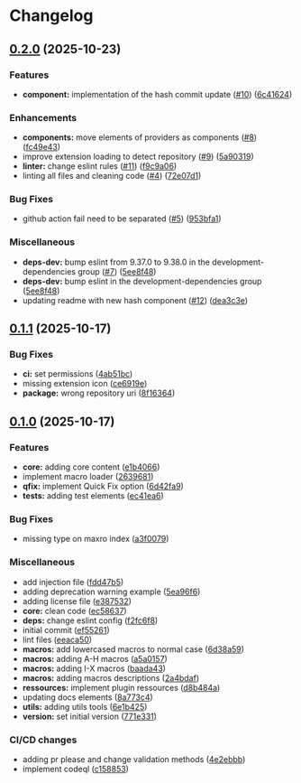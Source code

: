 # Changelog

## [0.2.0](https://github.com/tristantheb-Production/mdn-macros-syntax/compare/v0.1.1...v0.2.0) (2025-10-23)


### Features

* **component:** implementation of the hash commit update ([#10](https://github.com/tristantheb-Production/mdn-macros-syntax/issues/10)) ([6c41624](https://github.com/tristantheb-Production/mdn-macros-syntax/commit/6c416248fbdec46b46525cd1c8c0d2bc8dbb3218))


### Enhancements

* **components:** move elements of providers as components ([#8](https://github.com/tristantheb-Production/mdn-macros-syntax/issues/8)) ([fc49e43](https://github.com/tristantheb-Production/mdn-macros-syntax/commit/fc49e43ffd5353af7c4a4ad280cdaa2caa96b846))
* improve extension loading to detect repository ([#9](https://github.com/tristantheb-Production/mdn-macros-syntax/issues/9)) ([5a90319](https://github.com/tristantheb-Production/mdn-macros-syntax/commit/5a90319187272c3a4e57a4ba7ef5a509241dae71))
* **linter:** change eslint rules ([#11](https://github.com/tristantheb-Production/mdn-macros-syntax/issues/11)) ([f9c9a06](https://github.com/tristantheb-Production/mdn-macros-syntax/commit/f9c9a06f1f1f73900bcd9bccdff7c8f38713a249))
* linting all files and cleaning code ([#4](https://github.com/tristantheb-Production/mdn-macros-syntax/issues/4)) ([72e07d1](https://github.com/tristantheb-Production/mdn-macros-syntax/commit/72e07d1cdced7394c8971b7b8c890e4f5b8e70b8))


### Bug Fixes

* github action fail need to be separated ([#5](https://github.com/tristantheb-Production/mdn-macros-syntax/issues/5)) ([953bfa1](https://github.com/tristantheb-Production/mdn-macros-syntax/commit/953bfa1040f90819999ab8f63fcfc7665b1bc13a))


### Miscellaneous

* **deps-dev:** bump eslint from 9.37.0 to 9.38.0 in the development-dependencies group ([#7](https://github.com/tristantheb-Production/mdn-macros-syntax/issues/7)) ([5ee8f48](https://github.com/tristantheb-Production/mdn-macros-syntax/commit/5ee8f4874088301412c5e679dcb70fded5568e85))
* **deps-dev:** bump eslint in the development-dependencies group ([5ee8f48](https://github.com/tristantheb-Production/mdn-macros-syntax/commit/5ee8f4874088301412c5e679dcb70fded5568e85))
* updating readme with new hash component ([#12](https://github.com/tristantheb-Production/mdn-macros-syntax/issues/12)) ([dea3c3e](https://github.com/tristantheb-Production/mdn-macros-syntax/commit/dea3c3e53c31413ecfbc6837ce5ec5d0edd69de1))

## [0.1.1](https://github.com/tristantheb-Production/mdn-macros-syntax/compare/v0.1.0...v0.1.1) (2025-10-17)


### Bug Fixes

* **ci:** set permissions ([4ab51bc](https://github.com/tristantheb-Production/mdn-macros-syntax/commit/4ab51bc5ae4ec794665e7fb69aefc1283c7822a1))
* missing extension icon ([ce6919e](https://github.com/tristantheb-Production/mdn-macros-syntax/commit/ce6919e1e8e6d2236ce64f51cd889bb45d1c8fd4))
* **package:** wrong repository uri ([8f16364](https://github.com/tristantheb-Production/mdn-macros-syntax/commit/8f16364b833368d3613cdc0ae0efc8f0ef98ca59))

## [0.1.0](https://github.com/tristantheb-Production/mdn-macros-syntax/compare/v0.0.1...v0.1.0) (2025-10-17)


### Features

* **core:** adding core content ([e1b4066](https://github.com/tristantheb-Production/mdn-macros-syntax/commit/e1b406660eb2280cc4a29d08c6f25376b51fe8be))
* implement macro loader ([2639681](https://github.com/tristantheb-Production/mdn-macros-syntax/commit/26396818f1f84c9b0f3c41b1377b455612b32692))
* **qfix:** implement Quick Fix option ([6d42fa9](https://github.com/tristantheb-Production/mdn-macros-syntax/commit/6d42fa9b99b647faab21076dea524f4bff447c48))
* **tests:** adding test elements ([ec41ea6](https://github.com/tristantheb-Production/mdn-macros-syntax/commit/ec41ea683d04b6c74ea5b1dbf95ca5e6e3c8c49e))


### Bug Fixes

* missing type on maxro index ([a3f0079](https://github.com/tristantheb-Production/mdn-macros-syntax/commit/a3f0079de5e89a7e93fd071d3ae97c8bd83edd51))


### Miscellaneous

* add injection file ([fdd47b5](https://github.com/tristantheb-Production/mdn-macros-syntax/commit/fdd47b5b4a6df4b4dc6082e6d612f2453317e09b))
* adding deprecation warning example ([5ea96f6](https://github.com/tristantheb-Production/mdn-macros-syntax/commit/5ea96f662b1625d4b0bae24ba2f7e11c4b9d09ac))
* adding license file ([e387532](https://github.com/tristantheb-Production/mdn-macros-syntax/commit/e387532d4a0738d7877539bf857287b8a637e8b3))
* **core:** clean code ([ec58637](https://github.com/tristantheb-Production/mdn-macros-syntax/commit/ec586376c2ea734d5087c6565c6bb287cca6e66f))
* **deps:** change eslint config ([f2fc6f8](https://github.com/tristantheb-Production/mdn-macros-syntax/commit/f2fc6f8ae0eefcbea34fad20f76425b629ac695b))
* initial commit ([ef55261](https://github.com/tristantheb-Production/mdn-macros-syntax/commit/ef5526132d349179a442e2b1f5d06d440aba16ce))
* lint files ([eeaca50](https://github.com/tristantheb-Production/mdn-macros-syntax/commit/eeaca5040195be9862f0d43030e699bd6cae5862))
* **macros:** add lowercased macros to normal case ([6d38a59](https://github.com/tristantheb-Production/mdn-macros-syntax/commit/6d38a59f42d2e27b60d64548c152437e1bb122ed))
* **macros:** adding A-H macros ([a5a0157](https://github.com/tristantheb-Production/mdn-macros-syntax/commit/a5a0157954d984b4568b220de23be51d59a2f2f3))
* **macros:** adding I-X macros ([baada43](https://github.com/tristantheb-Production/mdn-macros-syntax/commit/baada4363a209eef6d37b63fa5227be953d722aa))
* **macros:** adding macros descriptions ([2a4bdaf](https://github.com/tristantheb-Production/mdn-macros-syntax/commit/2a4bdafa59084c36ee99312c54d195577cfb94fe))
* **ressources:** implement plugin ressources ([d8b484a](https://github.com/tristantheb-Production/mdn-macros-syntax/commit/d8b484ad0e8e19c09937f3e317a15bad7a4475bd))
* updating docs elements ([8a773c4](https://github.com/tristantheb-Production/mdn-macros-syntax/commit/8a773c4a102f4a89990b5b74fb342d46ab4d3d1f))
* **utils:** adding utils tools ([6e1b425](https://github.com/tristantheb-Production/mdn-macros-syntax/commit/6e1b425f87729a2719f72d9f65a9da4e0f3f2106))
* **version:** set initial version ([771e331](https://github.com/tristantheb-Production/mdn-macros-syntax/commit/771e331f335d4bb4e90fd4b7a1269d606cfaf397))


### CI/CD changes

* adding pr please and change validation methods ([4e2ebbb](https://github.com/tristantheb-Production/mdn-macros-syntax/commit/4e2ebbb4f9306ccdbcc8aa767698e6a5cfd91439))
* implement codeql ([c158853](https://github.com/tristantheb-Production/mdn-macros-syntax/commit/c1588531fc4b20cb0c30a7e5072ff658852b32c6))
